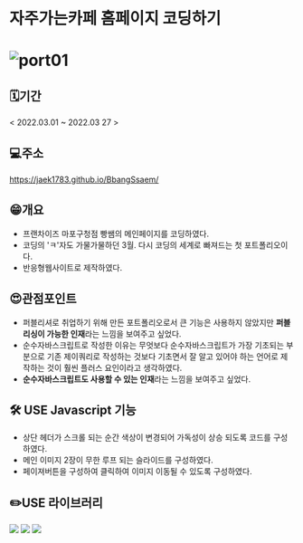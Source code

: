 # 자주가는카페 홈페이지 코딩하기
# ![port01](https://user-images.githubusercontent.com/73649967/168503354-c9dd3c26-0255-4f56-927f-811eea38c6a5.png)

## 🗓️기간
< 2022.03.01 ~ 2022.03 27 >
## 💻주소
https://jaek1783.github.io/BbangSsaem/

## 😁개요

- 프랜차이즈 마포구청점 빵쌤의 메인페이지를 코딩하였다.
- 코딩의 'ㅋ'자도 가물가물하던 3월. 다시 코딩의 세계로 빠져드는 첫 포트폴리오이다.
- 반응형웹사이트로 제작하였다.

## 😍관점포인트
- 퍼블리셔로 취업하기 위해 만든 포트폴리오로서 큰 기능은 사용하지 않았지만 **퍼블리싱이 가능한 인재**라는 느낌을 보여주고 싶었다.
- 순수자바스크립트로 작성한 이유는 무엇보다 순수자바스크립트가 가장 기초되는 부분으로 기존 제이쿼리로 작성하는 것보다 기초면서 잘 알고 있어야 하는 언어로 제작하는 것이 훨씬 플러스 요인이라고 생각하였다. 
- **순수자바스크립트도 사용할 수 있는 인재**라는 느낌을 보여주고 싶었다.

## 🛠️ USE Javascript 기능
- 상단 헤더가 스크롤 되는 순간 색상이 변경되어 가독성이 상승 되도록 코드를 구성하였다.
- 메인 이미지 2장이 무한 루프 되는 슬라이드를 구성하였다.
- 페이져버튼을 구성하여 클릭하여 이미지 이동될 수 있도록 구성하였다.

## ✏️USE 라이브러리
<img src="https://img.shields.io/badge/Photoshop-31A8FF?style=for-the-badge&logo=Adobe Photoshop&logoColor=white"> <img src="https://img.shields.io/badge/Pixabay-2EC66D?style=for-the-badge&logo=Pixabay&logoColor=white"> <img src="https://img.shields.io/badge/Atom-66595C?style=for-the-badge&logo=Atom&logoColor=white">

